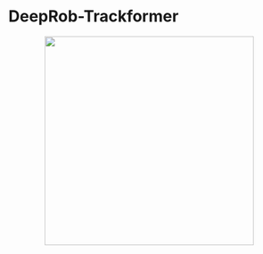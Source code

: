 # DeepRob-Trackformer

<div align="center">
    <img src="docs/luffy_trackformer.mp4" width="375"/>
</div>